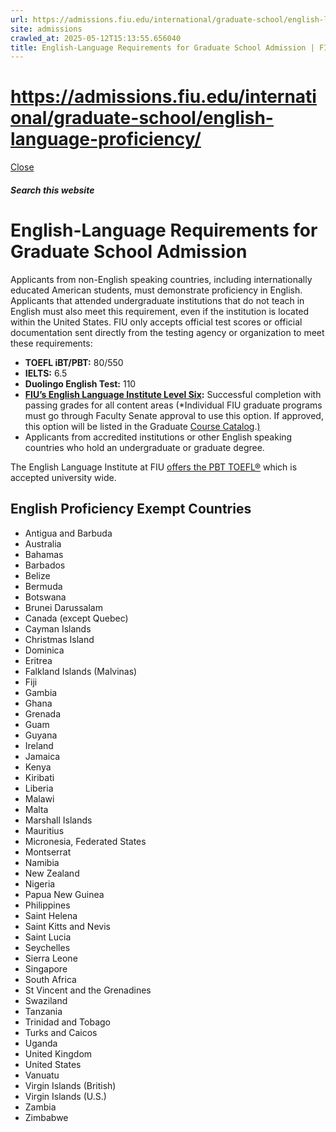 ```yaml
---
url: https://admissions.fiu.edu/international/graduate-school/english-language-proficiency/
site: admissions
crawled_at: 2025-05-12T15:13:55.656040
title: English-Language Requirements for Graduate School Admission | FIU International Admissions
---
```


# https://admissions.fiu.edu/international/graduate-school/english-language-proficiency/

[ Close ](https://admissions.fiu.edu/international/graduate-school/english-language-proficiency/)
##### Search this website
# English-Language Requirements for Graduate School Admission
Applicants from non-English speaking countries, including internationally educated American students, must demonstrate proficiency in English. Applicants that attended undergraduate institutions that do not teach in English must also meet this requirement, even if the institution is located within the United States. FIU only accepts official test scores or official documentation sent directly from the testing agency or organization to meet these requirements:
  * **TOEFL iBT/PBT:** 80/550
  * **IELTS:** 6.5
  * **Duolingo English Test:** 110
  * **[FIU’s English Language Institute Level Six](https://eli.fiu.edu/programs/intensive-english-program/):** Successful completion with passing grades for all content areas (*Individual FIU graduate programs must go through Faculty Senate approval to use this option. If approved, this option will be listed in the Graduate [Course Catalog](https://catalog.fiu.edu/).[)](https://catalog.fiu.edu/)
  * Applicants from accredited institutions or other English speaking countries who hold an undergraduate or graduate degree.


The English Language Institute at FIU [offers the PBT TOEFL®](https://eli.fiu.edu/programs/toefl-preparation/) which is accepted university wide.
## English Proficiency Exempt Countries
  * Antigua and Barbuda
  * Australia
  * Bahamas
  * Barbados
  * Belize
  * Bermuda
  * Botswana
  * Brunei Darussalam
  * Canada (except Quebec)
  * Cayman Islands
  * Christmas Island
  * Dominica
  * Eritrea
  * Falkland Islands (Malvinas)
  * Fiji
  * Gambia
  * Ghana
  * Grenada
  * Guam
  * Guyana
  * Ireland
  * Jamaica
  * Kenya
  * Kiribati
  * Liberia
  * Malawi
  * Malta
  * Marshall Islands
  * Mauritius
  * Micronesia, Federated States
  * Montserrat
  * Namibia
  * New Zealand
  * Nigeria
  * Papua New Guinea
  * Philippines
  * Saint Helena
  * Saint Kitts and Nevis
  * Saint Lucia
  * Seychelles
  * Sierra Leone
  * Singapore
  * South Africa
  * St Vincent and the Grenadines
  * Swaziland
  * Tanzania
  * Trinidad and Tobago
  * Turks and Caicos
  * Uganda
  * United Kingdom
  * United States
  * Vanuatu
  * Virgin Islands (British)
  * Virgin Islands (U.S.)
  * Zambia
  * Zimbabwe



